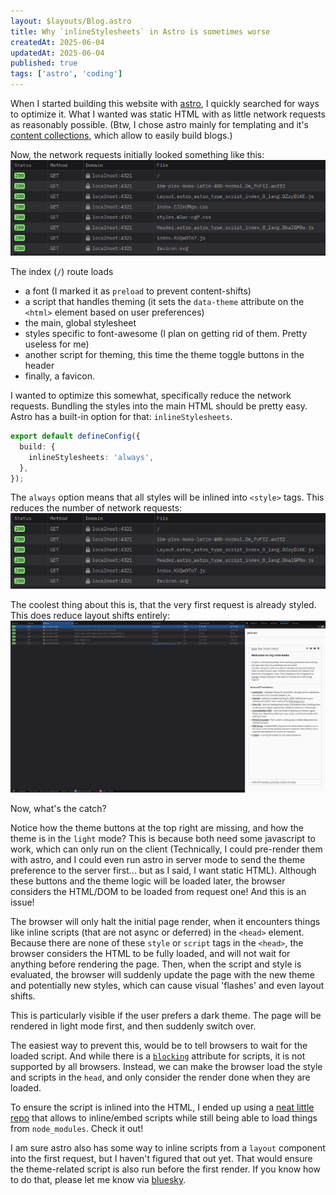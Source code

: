 ```yaml
---
layout: $layouts/Blog.astro
title: Why `inlineStylesheets` in Astro is sometimes worse
createdAt: 2025-06-04
updatedAt: 2025-06-04
published: true
tags: ['astro', 'coding']
---
```


When I started building this website with [astro](https://astro.build), I quickly searched for ways to optimize it. What I wanted was static HTML with as little network requests as reasonably possible.
(Btw, I chose astro mainly for templating and it's [content collections](https://docs.astro.build/de/guides/content-collections/), which allow to easily build blogs.)

Now, the network requests initially looked something like this:
![Network requests overview](./_network-requests-initial.png)

The index (`/`) route loads
- a font (I marked it as `preload` to prevent content-shifts)
- a script that handles theming (it sets the `data-theme` attribute on the `<html>` element based on user preferences)
- the main, global stylesheet
- styles specific to font-awesome (I plan on getting rid of them. Pretty useless for me)
- another script for theming, this time the theme toggle buttons in the header
- finally, a favicon.

I wanted to optimize this somewhat, specifically reduce the network requests. Bundling the styles into the main HTML should be pretty easy. Astro has a built-in option for that: `inlineStylesheets`.
```typescript
export default defineConfig({
  build: {
    inlineStylesheets: 'always',
  },
});
```

The `always` option means that all styles will be inlined into `<style>` tags. This reduces the number of network requests:
![Network requests overview with inlineStylesheets](./_network-requests-inlined.png)

The coolest thing about this is, that the very first request is already styled. This does reduce layout shifts entirely:
![The very first request in the devtools, together with the rendered HTML](./_first-request.png)

Now, what's the catch?

Notice how the theme buttons at the top right are missing, and how the theme is in the `light` mode? This is because both need some javascript to work, which can only run on the client
(Technically, I could pre-render them with astro, and I could even run astro in server mode to send the theme preference to the server first... but as I said, I want static HTML).
Although these buttons and the theme logic will be loaded later, the browser considers the HTML/DOM to be loaded from request one! And this is an issue!

The browser will only halt the initial page render, when it encounters things like inline scripts (that are not async or deferred) in the `<head>` element.
Because there are none of these `style` or `script` tags in the `<head>`, the browser considers the HTML to be fully loaded, and will not wait for anything before rendering the page.
Then, when the script and style is evaluated, the browser will suddenly update the page with the new theme and potentially new styles, which can cause visual 'flashes' and even layout shifts.

This is particularly visible if the user prefers a dark theme. The page will be rendered in light mode first, and then suddenly switch over.

The easiest way to prevent this, would be to tell browsers to wait for the loaded script. And while there is a [`blocking`](https://developer.mozilla.org/en-US/docs/Web/API/HTMLScriptElement/blocking) attribute for scripts, it is not supported by all browsers.
Instead, we can make the browser load the style and scripts in the `head`, and only consider the render done when they are loaded.

To ensure the script is inlined into the HTML, I ended up using a [neat little repo](https://github.com/brandonaaron/astro-script-embed#readme) that allows to inline/embed scripts while still being able to load things from `node_modules`. Check it out!

I am sure astro also has some way to inline scripts from a `layout` component into the first request, but I haven't figured that out yet. That would ensure the theme-related script is also run before the first render.
If you know how to do that, please let me know via [bluesky](https://bsky.app/profile/janis.me).